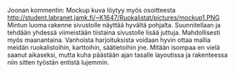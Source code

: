 Joonan kommentin:
Mockup kuva löytyy myös osoitteesta http://student.labranet.jamk.fi/~K1647/Ruokalistat/pictures/mockup1.PNG  
Mintun luoma rakenne sivustolle näyttää hyvältä pohjalta. Suunnitellaan ja tehdään yhdessä viimeistään tiistaina sivustolle lisää juttuja.
Mahdollisesti myös maanantaina. Vanhoista harjoituksista voidaan hyvin ottaa mallia meidän ruokalistoihin, karttoihin, säätietoihin jne.
Mitään isompaa en vielä saanut aikaseksi, mutta kuha päästään ajan tasalle layoutissa ja rakenteessa niin sitten työstän entistä lujemmin.




